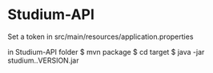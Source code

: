 # Studium-API
Set a token in src/main/resources/application.properties

in Studium-API folder 
$ mvn package
$ cd target
$ java -jar studium..VERSION.jar
